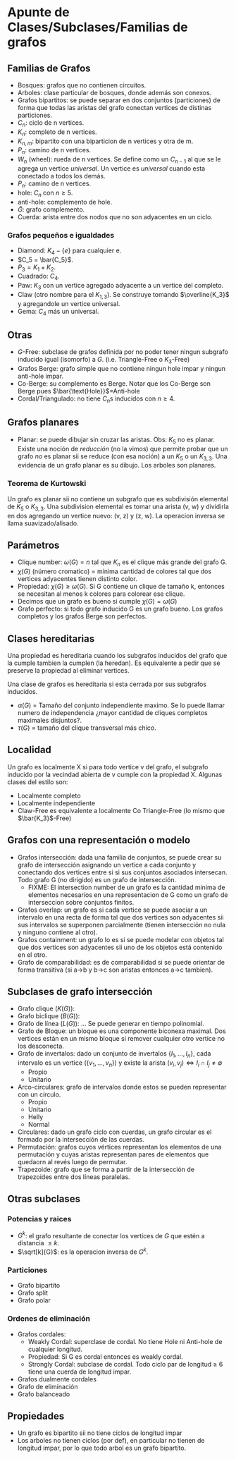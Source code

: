 # Apunte de Clases/Subclases/Familias de grafos

## Familias de Grafos

- Bosques: grafos que no contienen circuitos.
- Arboles: clase particular de bosques, donde además son conexos.
- Grafos bipartitos: se puede separar en dos conjuntos (particiones) de forma que todas las aristas del grafo conectan vertices de distinas particiones.
- $C_n$: ciclo de n vertices.
- $K_n$: completo de n vertices.
- $K_{n, m}$: bipartito con una biparticion de n vertices y otra de m.
- $P_n$: camino de n vertices.
- $W_n$ (wheel): rueda de n vertices. Se define como un $C_{n-1}$ al que se le agrega un vertice _universal_. Un vertice es _universal_ cuando esta conectado a todos los demás.
- $P_n$: camino de n vertices.
- hole: $C_n$ con $n \geq 5$.
- anti-hole: complemento de hole.
- $\bar G$: grafo complemento.
- Cuerda: arista entre dos nodos que no son adyacentes en un ciclo.

### Grafos pequeños e igualdades

- Diamond: $K_4 - \{e\}$ para cualquier e.
- $C_5 = \bar{C_5}$.
- $P_3 = K_1 + K_2$.
- Cuadrado: $C_4$.
- Paw: $K_3$ con un vertice agregado adyacente a un vertice del completo.
- Claw (otro nombre para el $K_{1,3}$). Se construye tomando $\overline{K_3}$ y agregandole un vertice universal.
- Gema: $C_4$ más un universal.

## Otras

- _G_-Free: subclase de grafos definida por no poder tener ningun subgrafo inducido igual (isomorfo) a _G_. (i.e. Triangle-Free o $K_3$-Free)
- Grafos Berge: grafo simple que no contiene ningun hole impar y ningun anti-hole impar.
- Co-Berge: su complemento es Berge. Notar que los Co-Berge son Berge pues $\bar{\text{Hole}}$=Anti-hole
- Cordal/Triangulado: no tiene $C_n$s inducidos con $n \geq 4$.

## Grafos planares

- Planar: se puede dibujar sin cruzar las aristas. Obs: $K_5$ no es planar. Existe una noción de _reducción_ (no la vimos) que permite probar que un grafo _no_ es planar sii se reduce (con esa noción) a un $K_5$ o un $K_{3,3}$. Una evidencia de un grafo planar es su dibujo. Los arboles son planares.

### Teorema de Kurtowski

Un grafo es planar sii no contiene un subgrafo que es subdivisión elemental de $K_5$ o $K_{3,3}$. Una subdivision elemental es tomar una arista (v, w) y dividirla en dos agregando un vertice nuevo: (v, z) y (z, w). La operacion inversa se llama suavizado/alisado.

## Parámetros

- Clique number: $\omega(G) = n$ tal que $K_n$ es el clique más grande del grafo G.
- $\chi(G)$ (número cromatico) = mínima cantidad de colores tal que dos vertices adyacentes tienen distinto color.
- Propiedad: $\chi(G) \geq \omega(G)$. Si G contiene un clique de tamaño k, entonces se necesitan al menos k colores para colorear ese clique.
- Decimos que un grafo es bueno si cumple $\chi(G) = \omega(G)$
- Grafo perfecto: si todo grafo inducido G es un grafo bueno. Los grafos completos y los grafos Berge son perfectos.

## Clases hereditarias

Una propiedad es hereditaria cuando los subgrafos inducidos del grafo que la cumple tambien la cumplen (la heredan). Es equivalente a pedir que se preserve la propiedad al eliminar vertices.

Una clase de grafos es hereditaria si esta cerrada por sus subgrafos inducidos.

- $\alpha(G)$ = Tamaño del conjunto independiente maximo. Se lo puede llamar numero de independencia ¿mayor cantidad de cliques completos maximales disjuntos?.
- $\tau(G)$ = tamaño del clique transversal más chico.

## Localidad

Un grafo es localmente X si para todo vertice v del grafo, el subgrafo inducido por la vecindad abierta de v cumple con la propiedad X. Algunas clases del estilo son:

- Localmente completo
- Localmente independiente
- Claw-Free es equivalente a localmente Co Triangle-Free (lo mismo que $\bar{K_3}$-Free)

## Grafos con una representación o modelo

- Grafos intersección: dada una familia de conjuntos, se puede crear su grafo de intersección asignando un vertice a cada conjunto y conectando dos vertices entre si si sus conjuntos asociados intersecan. Todo grafo G (no dirigido) es un grafo de intersección.
  - FIXME: El intersection number de un grafo es la cantidad minima de elementos necesarios en una representacion de G como un grafo de interseccion sobre conjuntos finitos.
- Grafos overlap: un grafo es si cada vertice se puede asociar a un intervalo en una recta de forma tal que dos vertices son adyacentes sii sus intervalos se superponen parcialmente (tienen intersección no nula y ninguno contiene al otro).
- Grafos containment: un grafo lo es si se puede modelar con objetos tal que dos vertices son adyacentes sii uno de los objetos está contenido en el otro.
- Grafo de comparabilidad: es de comparabilidad si se puede orientar de forma transitiva (si a->b y b->c son aristas entonces a->c tambien).

## Subclases de grafo intersección

- Grafo clique ($K(G)$):
- Grafo biclique ($B(G)$):
- Grafo de línea ($L(G)$): ... Se puede generar en tiempo polinomial.
- Grafo de Bloque: un bloque es una componente biconexa maximal. Dos vertices están en un mismo bloque si remover cualquier otro vertice no los desconecta.
- Grafo de invertalos: dado un conjunto de invertalos $\{I_1, \dots, I_n\}$, cada intervalo es un vertice ($\{v_1, \dots, v_n\}$) y existe la arista $(v_i, v_j) \iff I_i\cap I_j \not= \emptyset$
  - Propio
  - Unitario
- Arco-circulares: grafo de intervalos donde estos se pueden representar con un círculo.
  - Propio
  - Unitario
  - Helly
  - Normal
- Circulares: dado un grafo ciclo con cuerdas, un grafo circular es el formado por la intersección de las cuerdas.
- Permutación: grafos cuyos vértices representan los elementos de una permutación y cuyas aristas representan pares de elementos que quedaorn al revés luego de permutar.
- Trapezoide: grafo que se forma a partir de la intersección de trapezoides entre dos líneas paralelas.

## Otras subclases

### Potencias y raices

- $G^k$: el grafo resultante de conectar los vertices de $G$ que estén a distancia $\leq k$.
- $\sqrt[k]{G}$: es la operacion inversa de $G^k$.

### Particiones

- Grafo bipartito
- Grafo split
- Grafo polar

### Ordenes de eliminación

- Grafos cordales:
  - Weakly Cordal: superclase de cordal. No tiene Hole ni Anti-hole de cualquier longitud.
  - Propiedad: Si G es cordal entonces es weakly cordal.
  - Strongly Cordal: subclase de cordal. Todo ciclo par de longitud $\geq$ 6 tiene una cuerda de longitud impar.
- Grafos dualmente cordales
- Grafo de eliminación
- Grafo balanceado

## Propiedades

- Un grafo es bipartito sii no tiene ciclos de longitud impar
- Los arboles no tienen ciclos (por def), en particular no tienen de longitud impar, por lo que todo arbol es un grafo bipartito.
